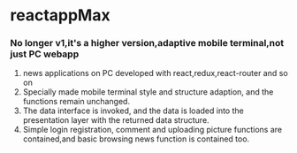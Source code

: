 # reactappMax
### No longer v1,it's a higher version,adaptive mobile terminal,not just PC webapp
  1.  news applications on PC developed with react,redux,react-router and so on
  2.  Specially made mobile terminal style and structure adaption, and the functions remain unchanged.
  3.  The data interface is invoked, and the data is loaded into the presentation layer with the returned data structure.
  5.  Simple login registration, comment and uploading picture functions are contained,and basic browsing news function is contained too.
